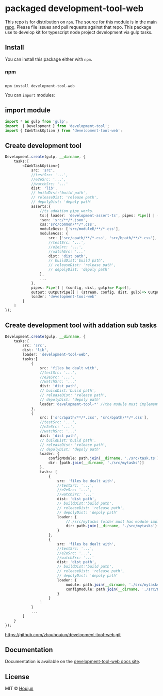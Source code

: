 # packaged development-tool-web

This repo is for distribution on `npm`. The source for this module is in the
[main repo](https://github.com/zhouhoujun/development-tool-web/src/mastert).
Please file issues and pull requests against that repo.
This package use to develop kit for typescript node project development via gulp tasks.

## Install

You can install this package either with `npm`.

### npm

```shell

npm install development-tool-web

```

You can `import` modules:

## import module

```ts
import * as gulp from 'gulp';
import  { Development } from 'development-tool';
import { IWebTaskOption } from 'development-tool-web';

```

## Create development tool

```ts
Development.create(gulp, __dirname, {
    tasks:[
        <IWebTaskOption>{
            src: 'src',
            //testSrc: '...',
            //e2eSrc: '...',
            //watchSrc: '...'
            dist: 'lib',
            // buildDist:'build path',
            // releaseDist: 'release path',
            // depolyDist: 'depoly path'
            asserts:{
                //ts addation pipe works.
                ts:{ loader: 'development-assert-ts', pipes: Pipe[] | (config, dist, gulp)=> Pipe[], output: OutputPipe[] | (stream, config, dist, gulp)=> OutputPipe[] },
                json: 'src/**/*.json',
                css:'src/common/**/*.css',
                moduleBcss: ['src/moduleB/**/*.css'],
                moduleAcss: {
                    src: ['src/apath/**/*.css', 'src/bpath/**/*.css'],
                    //testSrc: '...',
                    //e2eSrc: '...',
                    //watchSrc: '...'
                    dist: 'dist path',
                    // buildDist:'build path',
                    // releaseDist: 'release path',
                    // depolyDist: 'depoly path'
                },
                ...
            },
            pipes: Pipe[] | (config, dist, gulp)=> Pipe[],
            output: OutputPipe[] | (stream, config, dist, gulp)=> OutputPipe[],
            loader: 'development-tool-web'
        }
    ]
});
```

## Create development tool with addation sub tasks

```ts
Development.create(gulp, __dirname, {
    tasks:{
        src: 'src',
        dist: 'lib',
        loader: 'development-tool-web',
        tasks:[
            {
                src: 'files be dealt with',
                //testSrc: '...',
                //e2eSrc: '...',
                //watchSrc: '...'
                dist: 'dist path',
                // buildDist:'build path',
                // releaseDist: 'release path',
                // depolyDist: 'depoly path'
                loader:'development-tool-*' //the module must implement ITaskDefine.
            },
            {
                src: ['src/apath/**/*.css', 'src/bpath/**/*.css'],
                //testSrc: '...',
                //e2eSrc: '...',
                //watchSrc: '...'
                dist: 'dist path',
                // buildDist:'build path',
                // releaseDist: 'release path',
                // depolyDist: 'depoly path'
                loader: {
                    configModule: path.join(__dirname, './src/task.ts'), //the module must implement ITaskDefine.
                    dir: [path.join(__dirname, './src/mytasks')]
                },
                tasks: [
                    {
                        src: 'files be dealt with',
                        //testSrc: '...',
                        //e2eSrc: '...',
                        //watchSrc: '...'
                        dist: 'dist path',
                        // buildDist:'build path',
                        // releaseDist: 'release path',
                        // depolyDist: 'depoly path'
                        loader: {
                            //./src/mytasks folder must has module implement ITaskDefine.
                            dir: path.join(__dirname, './src/mytasks')
                        }
                    },
                    {
                        src: 'files be dealt with',
                        //testSrc: '...',
                        //e2eSrc: '...',
                        //watchSrc: '...'
                        dist: 'dist path',
                        // buildDist:'build path',
                        // releaseDist: 'release path',
                        // depolyDist: 'depoly path'
                        loader: {
                            module: path.join(__dirname, './src/mytasks/dosomething'),
                            configModule: path.join(__dirname, './src/mytasks/config') //the module must implement ITaskDefine.
                        }
                    }
                ]
            }
            ...
        ]
    }
});
```

https://github.com/zhouhoujun/development-tool-web.git

## Documentation

Documentation is available on the
[development-tool-web docs site](https://github.com/zhouhoujun/development-tool-web).

## License

MIT © [Houjun](https://github.com/zhouhoujun/)